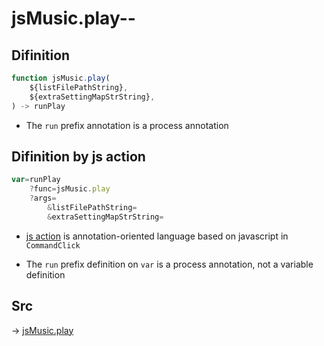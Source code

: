 # jsMusic.play--

## Difinition

```js.js
function jsMusic.play(
	${listFilePathString},
	${extraSettingMapStrString},
) -> runPlay
```

- The `run` prefix annotation is a process annotation


## Difinition by js action

```js.js
var=runPlay
	?func=jsMusic.play
	?args=
		&listFilePathString=
		&extraSettingMapStrString=
```

- [js action](#) is annotation-oriented language based on javascript in `CommandClick`

- The `run` prefix definition on `var` is a process annotation, not a variable definition

## Src

-> [jsMusic.play](https://github.com/puutaro/CommandClick/blob/master/app/src/main/java/com/puutaro/commandclick/fragment_lib/terminal_fragment/js_interface/JsMusic.kt#L20)


